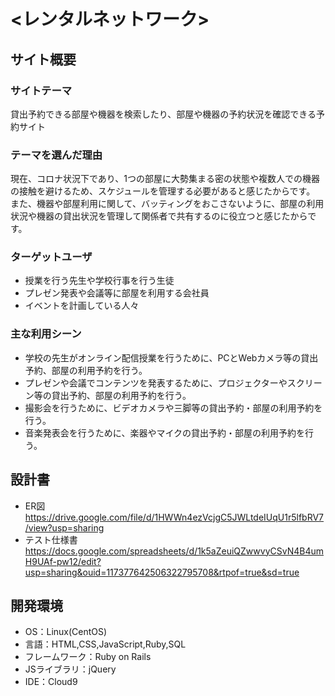 # <レンタルネットワーク>

## サイト概要
### サイトテーマ
貸出予約できる部屋や機器を検索したり、部屋や機器の予約状況を確認できる予約サイト

### テーマを選んだ理由
現在、コロナ状況下であり、1つの部屋に大勢集まる密の状態や複数人での機器の接触を避けるため、スケジュールを管理する必要があると感じたからです。
また、機器や部屋利用に関して、バッティングをおこさないように、部屋の利用状況や機器の貸出状況を管理して関係者で共有するのに役立つと感じたからです。

### ターゲットユーザ
- 授業を行う先生や学校行事を行う生徒
- プレゼン発表や会議等に部屋を利用する会社員
- イベントを計画している人々

### 主な利用シーン
- 学校の先生がオンライン配信授業を行うために、PCとWebカメラ等の貸出予約、部屋の利用予約を行う。
- プレゼンや会議でコンテンツを発表するために、プロジェクターやスクリーン等の貸出予約、部屋の利用予約を行う。
- 撮影会を行うために、ビデオカメラや三脚等の貸出予約・部屋の利用予約を行う。
- 音楽発表会を行うために、楽器やマイクの貸出予約・部屋の利用予約を行う。

## 設計書
- ER図
https://drive.google.com/file/d/1HWWn4ezVcjgC5JWLtdeIUqU1r5lfbRV7/view?usp=sharing
- テスト仕様書
https://docs.google.com/spreadsheets/d/1k5aZeuiQZwwvyCSvN4B4umH9UAf-pw12/edit?usp=sharing&ouid=117377642506322795708&rtpof=true&sd=true


## 開発環境
- OS：Linux(CentOS)
- 言語：HTML,CSS,JavaScript,Ruby,SQL
- フレームワーク：Ruby on Rails
- JSライブラリ：jQuery
- IDE：Cloud9
